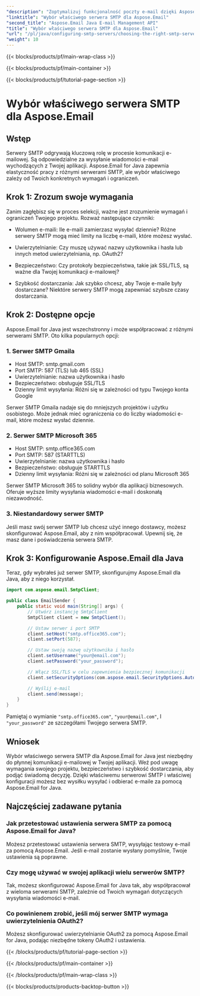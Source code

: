 ```yaml
---
"description": "Zoptymalizuj funkcjonalność poczty e-mail dzięki Aspose.Email for Java. Dowiedz się, jak wybrać odpowiedni serwer SMTP i wysyłać e-maile bez wysiłku."
"linktitle": "Wybór właściwego serwera SMTP dla Aspose.Email"
"second_title": "Aspose.Email Java E-mail Management API"
"title": "Wybór właściwego serwera SMTP dla Aspose.Email"
"url": "/pl/java/configuring-smtp-servers/choosing-the-right-smtp-server/"
"weight": 10
---
```


{{< blocks/products/pf/main-wrap-class >}}

{{< blocks/products/pf/main-container >}}

{{< blocks/products/pf/tutorial-page-section >}}

# Wybór właściwego serwera SMTP dla Aspose.Email


## Wstęp

Serwery SMTP odgrywają kluczową rolę w procesie komunikacji e-mailowej. Są odpowiedzialne za wysyłanie wiadomości e-mail wychodzących z Twojej aplikacji. Aspose.Email for Java zapewnia elastyczność pracy z różnymi serwerami SMTP, ale wybór właściwego zależy od Twoich konkretnych wymagań i ograniczeń.

## Krok 1: Zrozum swoje wymagania

Zanim zagłębisz się w proces selekcji, ważne jest zrozumienie wymagań i ograniczeń Twojego projektu. Rozważ następujące czynniki:

- Wolumen e-maili: Ile e-maili zamierzasz wysyłać dziennie? Różne serwery SMTP mogą mieć limity na liczbę e-maili, które możesz wysłać.

- Uwierzytelnianie: Czy muszę używać nazwy użytkownika i hasła lub innych metod uwierzytelniania, np. OAuth2?

- Bezpieczeństwo: Czy protokoły bezpieczeństwa, takie jak SSL/TLS, są ważne dla Twojej komunikacji e-mailowej?

- Szybkość dostarczania: Jak szybko chcesz, aby Twoje e-maile były dostarczane? Niektóre serwery SMTP mogą zapewniać szybsze czasy dostarczania.

## Krok 2: Dostępne opcje

Aspose.Email for Java jest wszechstronny i może współpracować z różnymi serwerami SMTP. Oto kilka popularnych opcji:

### 1. Serwer SMTP Gmaila

- Host SMTP: smtp.gmail.com
- Port SMTP: 587 (TLS) lub 465 (SSL)
- Uwierzytelnianie: nazwa użytkownika i hasło
- Bezpieczeństwo: obsługuje SSL/TLS
- Dzienny limit wysyłania: Różni się w zależności od typu Twojego konta Google

Serwer SMTP Gmaila nadaje się do mniejszych projektów i użytku osobistego. Może jednak mieć ograniczenia co do liczby wiadomości e-mail, które możesz wysłać dziennie.

### 2. Serwer SMTP Microsoft 365

- Host SMTP: smtp.office365.com
- Port SMTP: 587 (STARTTLS)
- Uwierzytelnianie: nazwa użytkownika i hasło
- Bezpieczeństwo: obsługuje STARTTLS
- Dzienny limit wysyłania: Różni się w zależności od planu Microsoft 365

Serwer SMTP Microsoft 365 to solidny wybór dla aplikacji biznesowych. Oferuje wyższe limity wysyłania wiadomości e-mail i doskonałą niezawodność.

### 3. Niestandardowy serwer SMTP

Jeśli masz swój serwer SMTP lub chcesz użyć innego dostawcy, możesz skonfigurować Aspose.Email, aby z nim współpracował. Upewnij się, że masz dane i poświadczenia serwera SMTP.

## Krok 3: Konfigurowanie Aspose.Email dla Java

Teraz, gdy wybrałeś już serwer SMTP, skonfigurujmy Aspose.Email dla Java, aby z niego korzystał.

```java
import com.aspose.email.SmtpClient;

public class EmailSender {
    public static void main(String[] args) {
        // Utwórz instancję SmtpClient
        SmtpClient client = new SmtpClient();

        // Ustaw serwer i port SMTP
        client.setHost("smtp.office365.com");
        client.setPort(587);

        // Ustaw swoją nazwę użytkownika i hasło
        client.setUsername("your@email.com");
        client.setPassword("your_password");

        // Włącz SSL/TLS w celu zapewnienia bezpiecznej komunikacji
        client.setSecurityOptions(com.aspose.email.SecurityOptions.Auto);

        // Wyślij e-mail
        client.send(message);
    }
}
```

Pamiętaj o wymianie `"smtp.office365.com"`, `"your@email.com"`, I `"your_password"` ze szczegółami Twojego serwera SMTP.

## Wniosek

Wybór właściwego serwera SMTP dla Aspose.Email for Java jest niezbędny do płynnej komunikacji e-mailowej w Twojej aplikacji. Weź pod uwagę wymagania swojego projektu, bezpieczeństwo i szybkość dostarczania, aby podjąć świadomą decyzję. Dzięki właściwemu serwerowi SMTP i właściwej konfiguracji możesz bez wysiłku wysyłać i odbierać e-maile za pomocą Aspose.Email for Java.

## Najczęściej zadawane pytania

### Jak przetestować ustawienia serwera SMTP za pomocą Aspose.Email for Java?

Możesz przetestować ustawienia serwera SMTP, wysyłając testowy e-mail za pomocą Aspose.Email. Jeśli e-mail zostanie wysłany pomyślnie, Twoje ustawienia są poprawne.

### Czy mogę używać w swojej aplikacji wielu serwerów SMTP?

Tak, możesz skonfigurować Aspose.Email for Java tak, aby współpracował z wieloma serwerami SMTP, zależnie od Twoich wymagań dotyczących wysyłania wiadomości e-mail.

### Co powinienem zrobić, jeśli mój serwer SMTP wymaga uwierzytelnienia OAuth2?

Możesz skonfigurować uwierzytelnianie OAuth2 za pomocą Aspose.Email for Java, podając niezbędne tokeny OAuth2 i ustawienia.

{{< /blocks/products/pf/tutorial-page-section >}}

{{< /blocks/products/pf/main-container >}}

{{< /blocks/products/pf/main-wrap-class >}}

{{< blocks/products/products-backtop-button >}}